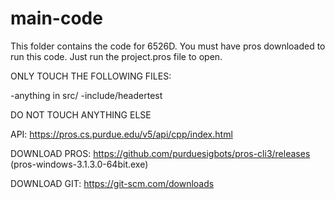 # main-code
This folder contains the code for 6526D. 
You must have pros downloaded to run this code. Just run the project.pros file to open.

ONLY TOUCH THE FOLLOWING FILES:

  -anything in src/
  -include/headertest
  
DO NOT TOUCH ANYTHING ELSE

API: https://pros.cs.purdue.edu/v5/api/cpp/index.html

DOWNLOAD PROS: https://github.com/purduesigbots/pros-cli3/releases (pros-windows-3.1.3.0-64bit.exe)

DOWNLOAD GIT: https://git-scm.com/downloads
